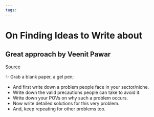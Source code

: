 ```yaml
---
tags: 
---
```

# On Finding Ideas to Write about

## Great approach by Veenit Pawar
[Source](https://www.linkedin.com/posts/veenit-pawar-951834261_ive-got-a-decent-answer-to-the-most-asked-activity-7228641397694750720-ABca?utm_source=share&utm_medium=member_desktop)

✨ Grab a blank paper, a gel pen;  
  
+  And first write down a problem people face in your sector/niche.  
+ Write down the valid precautions people can take to avoid it.  
+ Write down your POVs on why such a problem occurs.  
+ Now write detailed solutions for this very problem.  
+ And, keep repeating for other problems too.